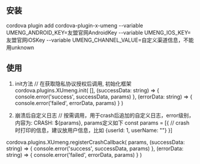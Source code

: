 ## 安装
cordova plugin add cordova-plugin-x-umeng --variable UMENG_ANDROID_KEY=友盟官网AndroidKey --variable UMENG_IOS_KEY=友盟官网iOSKey --variable UMENG_CHANNEL_VALUE=自定义渠道信息，不能用unknown

## 使用
1. init方法
// 在获取隐私协议授权后调用, 初始化框架
cordova.plugins.XUmeng.init(
  [],
  (successData: string) => {
    console.error('success', successData, params)
  },
  (errorData: string) => {
    console.error('failed', errorData, params)
  }
)

2. 崩溃后自定义日志
// 按需调用，用于crash后追加的自定义日志，error级别，内容为: CRASH: ${params}, params定义如下
const params = [{
    // crash时打印的信息，建议放用户信息，比如 {userId: 1, userName: ""}
}]

cordova.plugins.XUmeng.registerCrashCallback(
  params,
  (successData: string) => {
    console.error('success', successData, params)
  },
  (errorData: string) => {
    console.error('failed', errorData, params)
  }
)


